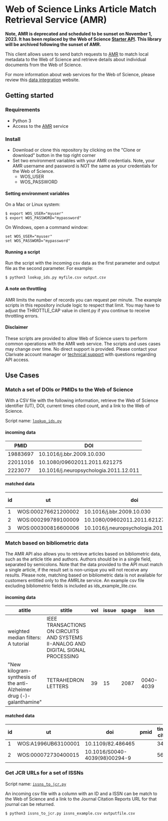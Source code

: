 # Web of Science Links Article Match Retrieval Service (AMR)

**Note, AMR is deprecated and scheduled to be sunset on November 1, 2023. It has been replaced by the Web of Science [Starter API](https://developer.clarivate.com/apis/wos-starter). This library will be archived following the sunset of AMR.**

This client allows users to send batch requests to [AMR](http://help.incites.clarivate.com/LAMRService/WebServicesOverviewGroup/overview.html) to match local metadata to the Web of Science and retrieve details about individual documents from the Web of Science.

For more information about web services for the Web of Science, please review this [data integration](https://clarivate.com/webofsciencegroup/solutions/xml-and-apis/) website.

## Getting started

### Requirements
* Python 3
* Access to the [AMR](http://help.incites.clarivate.com/LAMRService/WebServicesOverviewGroup/overview.html) service

### Install

* Download or clone this repository by clicking on the "Clone or download" button in the top right corner
* Set two environment variables with your AMR credentials. Note, your AMR username and password is NOT the same as your credentials for the Web of Science.
    * WOS_USER
    * WOS_PASSWORD

#### Setting environment variables

On a Mac or Linux system:

~~~
$ export WOS_USER="myuser"
$ export WOS_PASSWORD="mypassword"
~~~

On Windows, open a command window:

~~~
set WOS_USER="myuser"
set WOS_PASSWORD="mypassword"
~~~

#### Running a script

Run the script with the incoming csv data as the first parameter and output file as the second parameter. For example:

~~~
$ python3 lookup_ids.py myfile.csv output.csv
~~~

#### A note on throttling

AMR limits the number of records you can request per minute. The example scripts in this repository include logic to respect that limit. You may have to adjust the THROTTLE_CAP value in client.py if you continue to receive throttling errors.

#### Disclaimer

These scripts are provided to allow Web of Science users to perform common operations with the AMR web service. The scripts and uses cases may change over time. No direct support is provided. Please contact your Clarivate account manager or [technical support](https://support.clarivate.com/) with questions regarding API access.

## Use Cases

### Match a set of DOIs or PMIDs to the Web of Science

With a CSV file with the following information, retrieve the Web of Science identifier (UT), DOI, current times cited count, and a link to the Web of Science.

Script name: [`lookup_ids.py`](./lookup_ids.py)

#### incoming data
|PMID|DOI|
|----|---|
19883697|10.1016/j.bbr.2009.10.030
22011016|10.1080/09602011.2011.621275
2223077|10.1016/j.neuropsychologia.2011.12.011

#### matched data

|id|ut|doi|pmid|times cited|source|
|---|---|---|---|----|---|
1|WOS:000276621200002|10.1016/j.bbr.2009.10.030|19883697|95|...
2|WOS:000299789100009|10.1080/09602011.2011.621275|22011016|33|....
3|WOS:000300816600006|10.1016/j.neuropsychologia.2011.12.011|22223077|22|...

### Match based on bibliometric data
The AMR API also allows you to retrieve articles based on bibliometric data, such as the article title and authors. Authors should be in a single field, separated by semicolons. Note that the data provided to the API must match a single article, if the result set is non-unique you will not receive any results. Please note, matching based on bibliometric data is not available for customers entitled only to the AMRLite service. An example csv file excluding bibliometric fields is included as ids_example_lite.csv.

#### incoming data
|atitle|stitle|vol|issue|spage|issn|year|authors
|---|---|---|---|----|---|---|---|
weighted median filters: A tutorial|IEEE TRANSACTIONS ON CIRCUITS AND SYSTEMS II-ANALOG AND DIGITAL SIGNAL PROCESSING|||||1996|
"New kilogram-synthesis of the anti-Alzheimer drug (-)-galanthamine"|TETRAHEDRON LETTERS|39|15|2087|0040-4039|1998|Czollner, L;Frantsits, W;Kuenburg, B;Hedenig, U;Frohlich, J;Jordis, U

#### matched data
|id|ut|doi|pmid|times cited|source|
|---|---|---|---|----|---|
1|WOS:A1996UB63100001|10.1109/82.486465||349|...
2|WOS:000072730400015|10.1016/S0040-4039(98)00294-9||56|...


### Get JCR URLs for a set of ISSNs

Script name: [`issns_to_jcr.py`](./issns_to_jcr.py)

An incoming csv file with a column with an ID and a ISSN can be match to the Web of Science and a link to the Journal Citation Reports URL for that journal can be returned.
~~~
$ python3 issns_to_jcr.py issns_example.csv outputfile.csv
~~~
